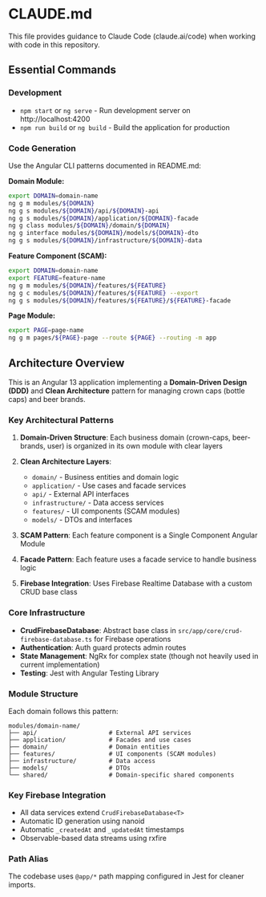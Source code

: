 # CLAUDE.md

This file provides guidance to Claude Code (claude.ai/code) when working with code in this repository.

## Essential Commands

### Development
- `npm start` or `ng serve` - Run development server on http://localhost:4200
- `npm run build` or `ng build` - Build the application for production

### Code Generation
Use the Angular CLI patterns documented in README.md:

**Domain Module:**
```bash
export DOMAIN=domain-name
ng g m modules/${DOMAIN}
ng g s modules/${DOMAIN}/api/${DOMAIN}-api
ng g s modules/${DOMAIN}/application/${DOMAIN}-facade
ng g class modules/${DOMAIN}/domain/${DOMAIN}
ng g interface modules/${DOMAIN}/models/${DOMAIN}-dto
ng g s modules/${DOMAIN}/infrastructure/${DOMAIN}-data
```

**Feature Component (SCAM):**
```bash
export DOMAIN=domain-name
export FEATURE=feature-name
ng g m modules/${DOMAIN}/features/${FEATURE}
ng g c modules/${DOMAIN}/features/${FEATURE} --export
ng g s modules/${DOMAIN}/features/${FEATURE}/${FEATURE}-facade
```

**Page Module:**
```bash
export PAGE=page-name
ng g m pages/${PAGE}-page --route ${PAGE} --routing -m app
```

## Architecture Overview

This is an Angular 13 application implementing a **Domain-Driven Design (DDD)** and **Clean Architecture** pattern for managing crown caps (bottle caps) and beer brands.

### Key Architectural Patterns

1. **Domain-Driven Structure**: Each business domain (crown-caps, beer-brands, user) is organized in its own module with clear layers
2. **Clean Architecture Layers**:
   - `domain/` - Business entities and domain logic
   - `application/` - Use cases and facade services
   - `api/` - External API interfaces
   - `infrastructure/` - Data access services
   - `features/` - UI components (SCAM modules)
   - `models/` - DTOs and interfaces

3. **SCAM Pattern**: Each feature component is a Single Component Angular Module
4. **Facade Pattern**: Each feature uses a facade service to handle business logic
5. **Firebase Integration**: Uses Firebase Realtime Database with a custom CRUD base class

### Core Infrastructure

- **CrudFirebaseDatabase**: Abstract base class in `src/app/core/crud-firebase-database.ts` for Firebase operations
- **Authentication**: Auth guard protects admin routes
- **State Management**: NgRx for complex state (though not heavily used in current implementation)
- **Testing**: Jest with Angular Testing Library

### Module Structure

Each domain follows this pattern:
```
modules/domain-name/
├── api/                    # External API services
├── application/            # Facades and use cases
├── domain/                 # Domain entities
├── features/               # UI components (SCAM modules)
├── infrastructure/         # Data access
├── models/                 # DTOs
└── shared/                 # Domain-specific shared components
```

### Key Firebase Integration

- All data services extend `CrudFirebaseDatabase<T>`
- Automatic ID generation using nanoid
- Automatic `_createdAt` and `_updatedAt` timestamps
- Observable-based data streams using rxfire

### Path Alias

The codebase uses `@app/*` path mapping configured in Jest for cleaner imports.
